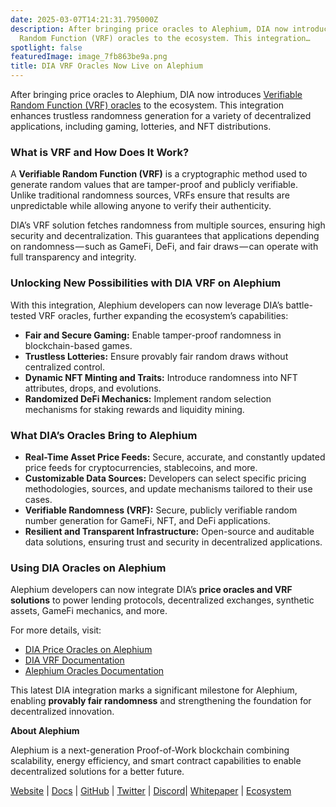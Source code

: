 ```yaml
---
date: 2025-03-07T14:21:31.795000Z
description: After bringing price oracles to Alephium, DIA now introduces Verifiable
  Random Function (VRF) oracles to the ecosystem. This integration…
spotlight: false
featuredImage: image_7fb863be9a.png
title: DIA VRF Oracles Now Live on Alephium
---
```


After bringing price oracles to Alephium, DIA now introduces <a href="https://docs.alephium.org/infrastructure/Oracles/#randomness-oracles" class="markup--anchor markup--p-anchor" data-href="https://docs.alephium.org/infrastructure/Oracles/#randomness-oracles" rel="noopener" target="_blank">Verifiable Random Function (VRF) oracles</a> to the ecosystem. This integration enhances trustless randomness generation for a variety of decentralized applications, including gaming, lotteries, and NFT distributions.

### What is VRF and How Does It Work?

A **Verifiable Random Function (VRF)** is a cryptographic method used to generate random values that are tamper-proof and publicly verifiable. Unlike traditional randomness sources, VRFs ensure that results are unpredictable while allowing anyone to verify their authenticity.

DIA’s VRF solution fetches randomness from multiple sources, ensuring high security and decentralization. This guarantees that applications depending on randomness — such as GameFi, DeFi, and fair draws — can operate with full transparency and integrity.

### Unlocking New Possibilities with DIA VRF on Alephium

With this integration, Alephium developers can now leverage DIA’s battle-tested VRF oracles, further expanding the ecosystem’s capabilities:

- **Fair and Secure Gaming:** Enable tamper-proof randomness in blockchain-based games.
- **Trustless Lotteries:** Ensure provably fair random draws without centralized control.
- **Dynamic NFT Minting and Traits:** Introduce randomness into NFT attributes, drops, and evolutions.
- **Randomized DeFi Mechanics:** Implement random selection mechanisms for staking rewards and liquidity mining.

### What DIA’s Oracles Bring to Alephium

- **Real-Time Asset Price Feeds:** Secure, accurate, and constantly updated price feeds for cryptocurrencies, stablecoins, and more.
- **Customizable Data Sources:** Developers can select specific pricing methodologies, sources, and update mechanisms tailored to their use cases.
- **Verifiable Randomness (VRF):** Secure, publicly verifiable random number generation for GameFi, NFT, and DeFi applications.
- **Resilient and Transparent Infrastructure:** Open-source and auditable data solutions, ensuring trust and security in decentralized applications.

### Using DIA Oracles on Alephium

Alephium developers can now integrate DIA’s **price oracles and VRF solutions** to power lending protocols, decentralized exchanges, synthetic assets, GameFi mechanics, and more.

For more details, visit:

- <a href="https://www.diadata.org/blog/post/dia-price-oracles-alephium-mainnet/" class="markup--anchor markup--li-anchor" data-href="https://www.diadata.org/blog/post/dia-price-oracles-alephium-mainnet/" rel="noopener" target="_blank">DIA Price Oracles on Alephium</a>
- <a href="https://www.diadata.org/onchain-randomness/" class="markup--anchor markup--li-anchor" data-href="https://www.diadata.org/onchain-randomness/" rel="noopener" target="_blank">DIA VRF Documentation</a>
- <a href="https://docs.alephium.org/infrastructure/Oracles/" class="markup--anchor markup--li-anchor" data-href="https://docs.alephium.org/infrastructure/Oracles/" rel="noopener" target="_blank">Alephium Oracles Documentation</a>

This latest DIA integration marks a significant milestone for Alephium, enabling **provably fair randomness** and strengthening the foundation for decentralized innovation.

**About Alephium**

Alephium is a next-generation Proof-of-Work blockchain combining scalability, energy efficiency, and smart contract capabilities to enable decentralized solutions for a better future.

<a href="https://alephium.org/" class="markup--anchor markup--p-anchor" data-href="https://alephium.org/" rel="noopener" target="_blank">Website</a> \| <a href="https://docs.alephium.org/" class="markup--anchor markup--p-anchor" data-href="https://docs.alephium.org/" rel="noopener" target="_blank">Docs</a> \| <a href="https://github.com/alephium" class="markup--anchor markup--p-anchor" data-href="https://github.com/alephium" rel="noopener" target="_blank">GitHub</a> \| <a href="https://twitter.com/alephium" class="markup--anchor markup--p-anchor" data-href="https://twitter.com/alephium" rel="noopener" target="_blank">Twitter</a> \| <a href="https://alephium.org/discord" class="markup--anchor markup--p-anchor" data-href="https://alephium.org/discord" rel="noopener" target="_blank">Discord</a>\| <a href="https://github.com/alephium/white-paper" class="markup--anchor markup--p-anchor" data-href="https://github.com/alephium/white-paper" rel="noopener" target="_blank">Whitepaper</a> \| <a href="https://www.alph.land/" class="markup--anchor markup--p-anchor" data-href="https://www.alph.land/" rel="noopener" target="_blank">Ecosystem</a>

